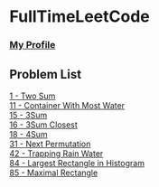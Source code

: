 # FullTimeLeetCode

### [My Profile](https://leetcode.com/ahlee-shawn/)

## Problem List
[1 - Two Sum](https://github.com/ahlee-shawn/FullTimeLeetCode/blob/master/1.py)<br/>
[11 - Container With Most Water](https://github.com/ahlee-shawn/FullTimeLeetCode/blob/master/11.py)<br/>
[15 - 3Sum](https://github.com/ahlee-shawn/FullTimeLeetCode/blob/master/15.py)<br/>
[16 - 3Sum Closest](https://github.com/ahlee-shawn/FullTimeLeetCode/blob/master/16.py)<br/>
[18 - 4Sum](https://github.com/ahlee-shawn/FullTimeLeetCode/blob/master/18.py)<br/>
[31 - Next Permutation](https://github.com/ahlee-shawn/FullTimeLeetCode/blob/master/31.py)<br/>
[42 - Trapping Rain Water](https://github.com/ahlee-shawn/FullTimeLeetCode/blob/master/42.py)<br/>
[84 - Largest Rectangle in Histogram](https://github.com/ahlee-shawn/FullTimeLeetCode/blob/master/84.py)<br/>
[85 - Maximal Rectangle](https://github.com/ahlee-shawn/FullTimeLeetCode/blob/master/85.py)<br/>